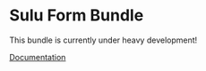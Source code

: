 # Sulu Form Bundle

This bundle is currently under heavy development!

[Documentation](Resources/doc/index.md "Documentation")
